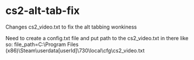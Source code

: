 # cs2-alt-tab-fix
 Changes cs2_video.txt to fix the alt tabbing wonkiness


Need to create a config.txt file and put path to the cs2_video.txt in there like so:
file_path=C:\Program Files (x86)\Steam\userdata\[userId]\730\local\cfg\cs2_video.txt